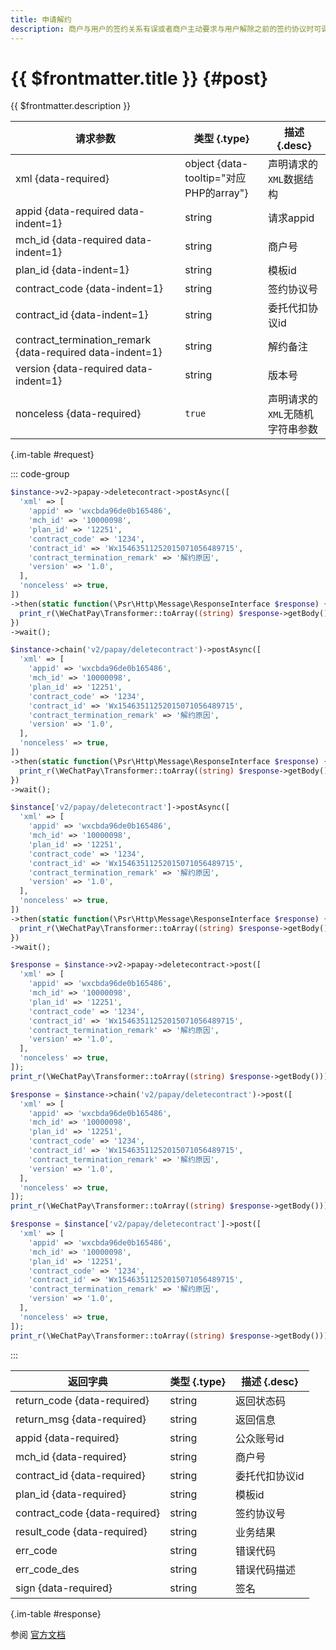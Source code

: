 ```yaml
---
title: 申请解约
description: 商户与用户的签约关系有误或者商户主动要求与用户解除之前的签约协议时可调用此接口完成解约。
---
```


# {{ $frontmatter.title }} {#post}

{{ $frontmatter.description }}

| 请求参数 | 类型 {.type} | 描述 {.desc}
| --- | --- | ---
| xml {data-required} | object {data-tooltip="对应PHP的array"} | 声明请求的`XML`数据结构
| appid {data-required data-indent=1} | string | 请求appid
| mch_id {data-required data-indent=1} | string | 商户号
| plan_id {data-indent=1} | string | 模板id
| contract_code {data-indent=1} | string | 签约协议号
| contract_id {data-indent=1} | string | 委托代扣协议id
| contract_termination_remark {data-required data-indent=1} | string | 解约备注
| version {data-required data-indent=1} | string | 版本号
| nonceless {data-required} | `true` | 声明请求的`XML`无随机字符串参数

{.im-table #request}

::: code-group

```php [异步纯链式]
$instance->v2->papay->deletecontract->postAsync([
  'xml' => [
    'appid' => 'wxcbda96de0b165486',
    'mch_id' => '10000098',
    'plan_id' => '12251',
    'contract_code' => '1234',
    'contract_id' => 'Wx15463511252015071056489715',
    'contract_termination_remark' => '解约原因',
    'version' => '1.0',
  ],
  'nonceless' => true,
])
->then(static function(\Psr\Http\Message\ResponseInterface $response) {
  print_r(\WeChatPay\Transformer::toArray((string) $response->getBody()));
})
->wait();
```

```php [异步声明式]
$instance->chain('v2/papay/deletecontract')->postAsync([
  'xml' => [
    'appid' => 'wxcbda96de0b165486',
    'mch_id' => '10000098',
    'plan_id' => '12251',
    'contract_code' => '1234',
    'contract_id' => 'Wx15463511252015071056489715',
    'contract_termination_remark' => '解约原因',
    'version' => '1.0',
  ],
  'nonceless' => true,
])
->then(static function(\Psr\Http\Message\ResponseInterface $response) {
  print_r(\WeChatPay\Transformer::toArray((string) $response->getBody()));
})
->wait();
```

```php [异步属性式]
$instance['v2/papay/deletecontract']->postAsync([
  'xml' => [
    'appid' => 'wxcbda96de0b165486',
    'mch_id' => '10000098',
    'plan_id' => '12251',
    'contract_code' => '1234',
    'contract_id' => 'Wx15463511252015071056489715',
    'contract_termination_remark' => '解约原因',
    'version' => '1.0',
  ],
  'nonceless' => true,
])
->then(static function(\Psr\Http\Message\ResponseInterface $response) {
  print_r(\WeChatPay\Transformer::toArray((string) $response->getBody()));
})
->wait();
```

```php [同步纯链式]
$response = $instance->v2->papay->deletecontract->post([
  'xml' => [
    'appid' => 'wxcbda96de0b165486',
    'mch_id' => '10000098',
    'plan_id' => '12251',
    'contract_code' => '1234',
    'contract_id' => 'Wx15463511252015071056489715',
    'contract_termination_remark' => '解约原因',
    'version' => '1.0',
  ],
  'nonceless' => true,
]);
print_r(\WeChatPay\Transformer::toArray((string) $response->getBody()));
```

```php [同步声明式]
$response = $instance->chain('v2/papay/deletecontract')->post([
  'xml' => [
    'appid' => 'wxcbda96de0b165486',
    'mch_id' => '10000098',
    'plan_id' => '12251',
    'contract_code' => '1234',
    'contract_id' => 'Wx15463511252015071056489715',
    'contract_termination_remark' => '解约原因',
    'version' => '1.0',
  ],
  'nonceless' => true,
]);
print_r(\WeChatPay\Transformer::toArray((string) $response->getBody()));
```

```php [同步属性式]
$response = $instance['v2/papay/deletecontract']->post([
  'xml' => [
    'appid' => 'wxcbda96de0b165486',
    'mch_id' => '10000098',
    'plan_id' => '12251',
    'contract_code' => '1234',
    'contract_id' => 'Wx15463511252015071056489715',
    'contract_termination_remark' => '解约原因',
    'version' => '1.0',
  ],
  'nonceless' => true,
]);
print_r(\WeChatPay\Transformer::toArray((string) $response->getBody()));
```

:::

| 返回字典 | 类型 {.type} | 描述 {.desc}
| --- | --- | ---
| return_code {data-required}| string | 返回状态码
| return_msg {data-required}| string | 返回信息
| appid {data-required}| string | 公众账号id
| mch_id {data-required}| string | 商户号
| contract_id {data-required}| string | 委托代扣协议id
| plan_id {data-required}| string | 模板id
| contract_code {data-required}| string | 签约协议号
| result_code {data-required}| string | 业务结果
| err_code | string | 错误代码
| err_code_des | string | 错误代码描述
| sign {data-required}| string | 签名

{.im-table #response}

参阅 [官方文档](https://pay.weixin.qq.com/wiki/doc/api/wxpay_v2/papay/chapter3_9.shtml)
